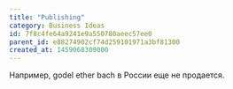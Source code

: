 ```yaml
---
title: "Publishing"
category: Business Ideas
id: 7f8c4fe64a9241e9a550780aeec57ee0
parent_id: e88274902cf74d259101971a3bf81300
created_at: 1459068309000
---
```


Например, godel ether bach в России еще не продается.
                